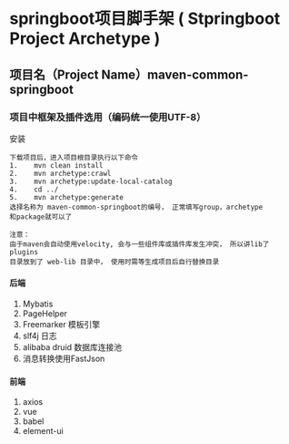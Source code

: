 # springboot项目脚手架 ( Stpringboot Project Archetype )
## 项目名（Project Name）maven-common-springboot
### 项目中框架及插件选用（编码统一使用UTF-8）
   安装
   
    下载项目后，进入项目根目录执行以下命令 
    1.    mvn clean install
    2.    mvn archetype:crawl
    3.    mvn archetype:update-local-catalog 
    4.    cd ../  
    5.    mvn archetype:generate
    选择名称为 maven-common-springboot的编号， 正常填写group，archetype
    和package就可以了
    
    注意：
    由于maven会自动使用velocity, 会与一些组件库或插件库发生冲突， 所以讲lib了plugins
    目录放到了 web-lib 目录中， 使用时需等生成项目后自行替换目录

#### 后端
1.  Mybatis
2.  PageHelper
3.  Freemarker 模板引擎
4.  slf4j 日志
5.  alibaba druid 数据库连接池
6.  消息转换使用FastJson

#### 前端
1.  axios
2.  vue
3.  babel
4.  element-ui